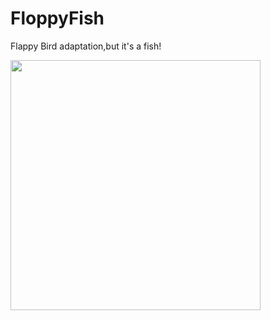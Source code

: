 # FloppyFish
Flappy Bird adaptation,but it's a fish!

<img src="/floppyFish/resources/demo.png" width="400">
